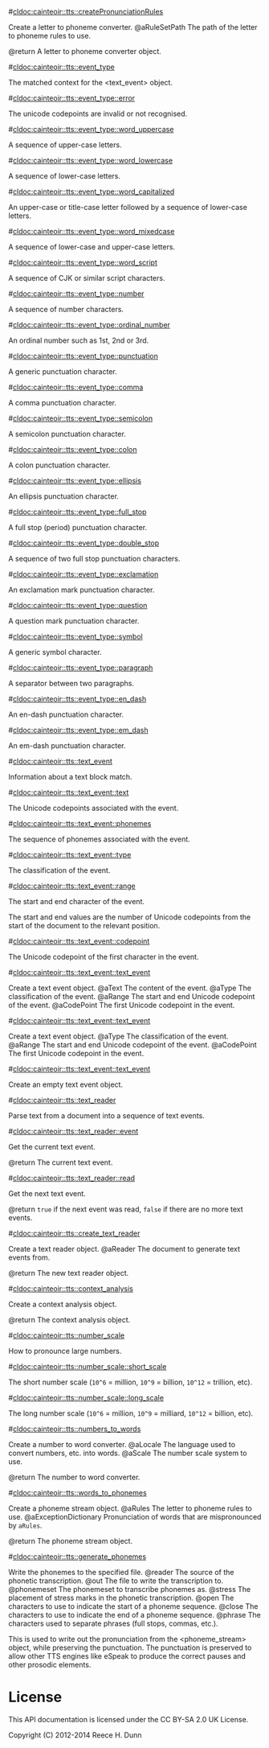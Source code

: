 #<cldoc:cainteoir::tts::createPronunciationRules>

Create a letter to phoneme converter.
@aRuleSetPath The path of the letter to phoneme rules to use.

@return A letter to phoneme converter object.

#<cldoc:cainteoir::tts::event_type>

The matched context for the <text_event> object.

#<cldoc:cainteoir::tts::event_type::error>

The unicode codepoints are invalid or not recognised.

#<cldoc:cainteoir::tts::event_type::word_uppercase>

A sequence of upper-case letters.

#<cldoc:cainteoir::tts::event_type::word_lowercase>

A sequence of lower-case letters.

#<cldoc:cainteoir::tts::event_type::word_capitalized>

An upper-case or title-case letter followed by a sequence of lower-case letters.

#<cldoc:cainteoir::tts::event_type::word_mixedcase>

A sequence of lower-case and upper-case letters.

#<cldoc:cainteoir::tts::event_type::word_script>

A sequence of CJK or similar script characters.

#<cldoc:cainteoir::tts::event_type::number>

A sequence of number characters.

#<cldoc:cainteoir::tts::event_type::ordinal_number>

An ordinal number such as 1st, 2nd or 3rd.

#<cldoc:cainteoir::tts::event_type::punctuation>

A generic punctuation character.

#<cldoc:cainteoir::tts::event_type::comma>

A comma punctuation character.

#<cldoc:cainteoir::tts::event_type::semicolon>

A semicolon punctuation character.

#<cldoc:cainteoir::tts::event_type::colon>

A colon punctuation character.

#<cldoc:cainteoir::tts::event_type::ellipsis>

An ellipsis punctuation character.

#<cldoc:cainteoir::tts::event_type::full_stop>

A full stop (period) punctuation character.

#<cldoc:cainteoir::tts::event_type::double_stop>

A sequence of two full stop punctuation characters.

#<cldoc:cainteoir::tts::event_type::exclamation>

An exclamation mark punctuation character.

#<cldoc:cainteoir::tts::event_type::question>

A question mark punctuation character.

#<cldoc:cainteoir::tts::event_type::symbol>

A generic symbol character.

#<cldoc:cainteoir::tts::event_type::paragraph>

A separator between two paragraphs.

#<cldoc:cainteoir::tts::event_type::en_dash>

An en-dash punctuation character.

#<cldoc:cainteoir::tts::event_type::em_dash>

An em-dash punctuation character.

#<cldoc:cainteoir::tts::text_event>

Information about a text block match.

#<cldoc:cainteoir::tts::text_event::text>

The Unicode codepoints associated with the event.

#<cldoc:cainteoir::tts::text_event::phonemes>

The sequence of phonemes associated with the event.

#<cldoc:cainteoir::tts::text_event::type>

The classification of the event.

#<cldoc:cainteoir::tts::text_event::range>

The start and end character of the event.

The start and end values are the number of Unicode codepoints from the start of
the document to the relevant position.

#<cldoc:cainteoir::tts::text_event::codepoint>

The Unicode codepoint of the first character in the event.

#<cldoc:cainteoir::tts::text_event::text_event>

Create a text event object.
@aText      The content of the event.
@aType      The classification of the event.
@aRange     The start and end Unicode codepoint of the event.
@aCodePoint The first Unicode codepoint in the event.

#<cldoc:cainteoir::tts::text_event::text_event>

Create a text event object.
@aType      The classification of the event.
@aRange     The start and end Unicode codepoint of the event.
@aCodePoint The first Unicode codepoint in the event.

#<cldoc:cainteoir::tts::text_event::text_event>

Create an empty text event object.

#<cldoc:cainteoir::tts::text_reader>

Parse text from a document into a sequence of text events.

#<cldoc:cainteoir::tts::text_reader::event>

Get the current text event.

@return The current text event.

#<cldoc:cainteoir::tts::text_reader::read>

Get the next text event.

@return `true` if the next event was read, `false` if there are no more text events.

#<cldoc:cainteoir::tts::create_text_reader>

Create a text reader object.
@aReader The document to generate text events from.

@return The new text reader object.

#<cldoc:cainteoir::tts::context_analysis>

Create a context analysis object.

@return The context analysis object.

#<cldoc:cainteoir::tts::number_scale>

How to pronounce large numbers.

#<cldoc:cainteoir::tts::number_scale::short_scale>

The short number scale (`10^6` = million, `10^9` = billion, `10^12` = trillion, etc).

#<cldoc:cainteoir::tts::number_scale::long_scale>

The long number scale (`10^6` = million, `10^9` = milliard, `10^12` = billion, etc).

#<cldoc:cainteoir::tts::numbers_to_words>

Create a number to word converter.
@aLocale The language used to convert numbers, etc. into words.
@aScale  The number scale system to use.

@return The number to word converter.

#<cldoc:cainteoir::tts::words_to_phonemes>

Create a phoneme stream object.
@aRules               The letter to phoneme rules to use.
@aExceptionDictionary Pronunciation of words that are mispronounced by `aRules`.

@return The phoneme stream object.

#<cldoc:cainteoir::tts::generate_phonemes>

Write the phonemes to the specified file.
@reader     The source of the phonetic transcription.
@out        The file to write the transcription to.
@phonemeset The phonemeset to transcribe phonemes as.
@stress     The placement of stress marks in the phonetic transcription.
@open       The characters to use to indicate the start of a phoneme sequence.
@close      The characters to use to indicate the end of a phoneme sequence.
@phrase     The characters used to separate phrases (full stops, commas, etc.).

This is used to write out the pronunciation from the <phoneme_stream> object,
while preserving the punctuation. The punctuation is preserved to allow other
TTS engines like eSpeak to produce the correct pauses and other prosodic elements.

# License

This API documentation is licensed under the CC BY-SA 2.0 UK License.

Copyright (C) 2012-2014 Reece H. Dunn
